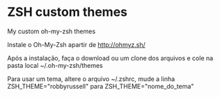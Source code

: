 # ZSH custom themes
My custom oh-my-zsh themes

Instale o Oh-My-Zsh apartir de http://ohmyz.sh/

Após a instalação, faça o download ou um clone dos arquivos e cole na pasta local ~/.oh-my-zsh/themes

Para usar um tema, altere o arquivo ~/.zshrc, 
mude a linha ZSH_THEME="robbyrussell" para ZSH_THEME="nome_do_tema"
